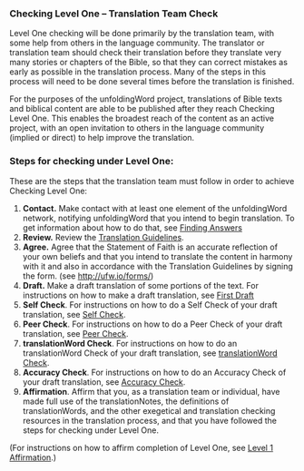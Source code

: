 
### Checking Level One – Translation Team Check

Level One checking will be done primarily by the translation team, with some help from others in the language community. The translator or translation team should check their translation before they translate very many stories or chapters of the Bible, so that they can correct mistakes as early as possible in the translation process. Many of the steps in this process will need to be done several times before the translation is finished.

For the purposes of the unfoldingWord project, translations of Bible texts and biblical content are able to be published after they reach Checking Level One. This enables the broadest reach of the content as an active project, with an open invitation to others in the language community (implied or direct) to help improve the translation. 

### Steps for checking under Level One:

These are the steps that the translation team must follow in order to achieve Checking Level One:

1. **Contact.**  Make contact with at least one element of the unfoldingWord network, notifying unfoldingWord that you intend to begin translation. To get information about how to do that, see [Finding Answers](../../intro/finding-answers/01.md)
1. **Review.**  Review the [Translation Guidelines](../../intro/translation-guidelines/01.md).
1. **Agree.**  Agree that the Statement of Faith is an accurate reflection of your own beliefs and that you intend to translate the content in harmony with it and also in accordance with the Translation Guidelines by signing the form. (see http://ufw.io/forms/)
1. **Draft.**  Make a draft translation of some portions of the text. For instructions on how to make a draft translation, see [First Draft](../../translate/first-draft/01.md)
1. **Self Check**. For instructions on how to do a Self Check of your draft translation, see [Self Check](../self-check/01.md).
1. **Peer Check**. For instructions on how to do a Peer Check of your draft translation, see [Peer Check](../peer-check/01.md).
1. **translationWord Check**. For instructions on how to do an translationWord Check of your draft translation, see [translationWord Check](../important-term-check/01.md).
1. **Accuracy Check**. For instructions on how to do an Accuracy Check of your draft translation, see [Accuracy Check](../accuracy-check/01.md).
1. **Affirmation**. Affirm that you, as a translation team or individual, have made full use of the translationNotes, the definitions of translationWords, and the other exegetical and translation checking resources in the translation process, and that you have followed the steps for checking under Level One. 

(For instructions on how to affirm completion of Level One, see [Level 1 Affirmation](../level1-affirm/01.md).)